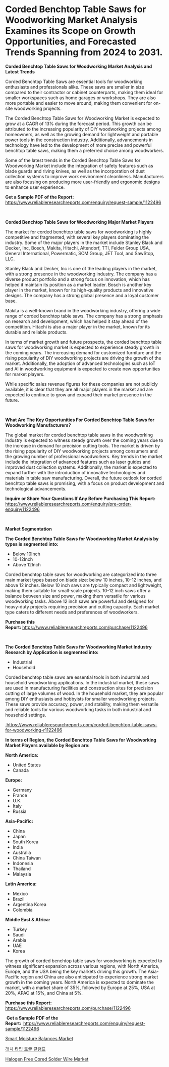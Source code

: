 <p><h1>Corded Benchtop Table Saws for Woodworking Market Analysis Examines its Scope on Growth Opportunities, and Forecasted Trends Spanning from 2024 to 2031.</h1></p><p><strong>Corded Benchtop Table Saws for Woodworking Market Analysis and Latest Trends</strong></p>
<p><p>Corded Benchtop Table Saws are essential tools for woodworking enthusiasts and professionals alike. These saws are smaller in size compared to their contractor or cabinet counterparts, making them ideal for smaller workspaces such as home garages or workshops. They are also more portable and easier to move around, making them convenient for on-site woodworking projects.</p><p>The Corded Benchtop Table Saws for Woodworking Market is expected to grow at a CAGR of 13% during the forecast period. This growth can be attributed to the increasing popularity of DIY woodworking projects among homeowners, as well as the growing demand for lightweight and portable power tools in the construction industry. Additionally, advancements in technology have led to the development of more precise and powerful benchtop table saws, making them a preferred choice among woodworkers.</p><p>Some of the latest trends in the Corded Benchtop Table Saws for Woodworking Market include the integration of safety features such as blade guards and riving knives, as well as the incorporation of dust collection systems to improve work environment cleanliness. Manufacturers are also focusing on producing more user-friendly and ergonomic designs to enhance user experience.</p></p>
<p><strong>Get a Sample PDF of the Report:&nbsp;</strong> <a href="https://www.reliableresearchreports.com/enquiry/request-sample/1122496">https://www.reliableresearchreports.com/enquiry/request-sample/1122496</a></p>
<p>&nbsp;</p>
<p><strong>Corded Benchtop Table Saws for Woodworking Major Market Players</strong></p>
<p><p>The market for corded benchtop table saws for woodworking is highly competitive and fragmented, with several key players dominating the industry. Some of the major players in the market include Stanley Black and Decker, Inc, Bosch, Makita, Hitachi, Altendorf, TTI, Felder Group USA, General International, Powermatic, SCM Group, JET Tool, and SawStop, LLC.</p><p>Stanley Black and Decker, Inc is one of the leading players in the market, with a strong presence in the woodworking industry. The company has a diverse product portfolio and a strong focus on innovation, which has helped it maintain its position as a market leader. Bosch is another key player in the market, known for its high-quality products and innovative designs. The company has a strong global presence and a loyal customer base.</p><p>Makita is a well-known brand in the woodworking industry, offering a wide range of corded benchtop table saws. The company has a strong emphasis on research and development, which has helped it stay ahead of the competition. Hitachi is also a major player in the market, known for its durable and reliable products.</p><p>In terms of market growth and future prospects, the corded benchtop table saws for woodworking market is expected to experience steady growth in the coming years. The increasing demand for customized furniture and the rising popularity of DIY woodworking projects are driving the growth of the market. Additionally, the adoption of advanced technologies such as IoT and AI in woodworking equipment is expected to create new opportunities for market players.</p><p>While specific sales revenue figures for these companies are not publicly available, it is clear that they are all major players in the market and are expected to continue to grow and expand their market presence in the future.</p></p>
<p>&nbsp;</p>
<p><strong>What Are The Key Opportunities For Corded Benchtop Table Saws for Woodworking Manufacturers?</strong></p>
<p><p>The global market for corded benchtop table saws in the woodworking industry is expected to witness steady growth over the coming years due to the increase in demand for precision cutting tools. The market is driven by the rising popularity of DIY woodworking projects among consumers and the growing number of professional woodworkers. Key trends in the market include the integration of advanced features such as laser guides and improved dust collection systems. Additionally, the market is expected to expand further with the introduction of innovative technologies and materials in table saw manufacturing. Overall, the future outlook for corded benchtop table saws is promising, with a focus on product development and technological advancements.</p></p>
<p><strong>Inquire or Share Your Questions If Any Before Purchasing This Report:</strong> <a href="https://www.reliableresearchreports.com/enquiry/pre-order-enquiry/1122496">https://www.reliableresearchreports.com/enquiry/pre-order-enquiry/1122496</a></p>
<p>&nbsp;</p>
<p><strong>Market Segmentation</strong></p>
<p><strong>The Corded Benchtop Table Saws for Woodworking Market Analysis by types is segmented into:</strong></p>
<p><ul><li>Below 10Inch</li><li>10-12Inch</li><li>Above 12Inch</li></ul></p>
<p><p>Corded benchtop table saws for woodworking are categorized into three main market types based on blade size: below 10 inches, 10-12 inches, and above 12 inches. Below 10 inch saws are typically compact and lightweight, making them suitable for small-scale projects. 10-12 inch saws offer a balance between size and power, making them versatile for various woodworking tasks. Above 12 inch saws are powerful and designed for heavy-duty projects requiring precision and cutting capacity. Each market type caters to different needs and preferences of woodworkers.</p></p>
<p><strong>Purchase this Report:&nbsp;</strong><a href="https://www.reliableresearchreports.com/purchase/1122496">https://www.reliableresearchreports.com/purchase/1122496</a></p>
<p>&nbsp;</p>
<p><strong>The Corded Benchtop Table Saws for Woodworking Market Industry Research by Application is segmented into:</strong></p>
<p><ul><li>Industrial</li><li>Household</li></ul></p>
<p><p>Corded benchtop table saws are essential tools in both industrial and household woodworking applications. In the industrial market, these saws are used in manufacturing facilities and construction sites for precision cutting of large volumes of wood. In the household market, they are popular among DIY enthusiasts and hobbyists for smaller woodworking projects. These saws provide accuracy, power, and stability, making them versatile and reliable tools for various woodworking tasks in both industrial and household settings.</p></p>
<p><a href="https://www.reliableresearchreports.com/corded-benchtop-table-saws-for-woodworking-r1122496">&nbsp;https://www.reliableresearchreports.com/corded-benchtop-table-saws-for-woodworking-r1122496</a></p>
<p><strong>In terms of Region, the Corded Benchtop Table Saws for Woodworking Market Players available by Region are:</strong></p>
<p>
    <p> <strong> North America: </strong>
        <ul>
            <li>United States</li>
            <li>Canada</li>
        </ul>
        </p> 
    <p> <strong> Europe: </strong>
        <ul>
            <li>Germany</li>
            <li>France</li>
            <li>U.K.</li>
            <li>Italy</li>
            <li>Russia</li>
        </ul>
        </p> 
    <p> <strong> Asia-Pacific: </strong>
        <ul>
            <li>China</li>
            <li>Japan</li>
            <li>South Korea</li>
            <li>India</li>
            <li>Australia</li>
            <li>China Taiwan</li>
            <li>Indonesia</li>
            <li>Thailand</li>
            <li>Malaysia</li>
        </ul>
        </p> 
    <p> <strong> Latin America: </strong>
        <ul>
            <li>Mexico</li>
            <li>Brazil</li>
            <li>Argentina Korea</li>
            <li>Colombia</li>
        </ul>
        </p> 
    <p> <strong> Middle East & Africa: </strong>
        <ul>
            <li>Turkey</li>
            <li>Saudi</li>
            <li>Arabia</li>
            <li>UAE</li>
            <li>Korea</li>
        </ul>
    </p>
    </p>
<p><p>The growth of corded benchtop table saws for woodworking is expected to witness significant expansion across various regions, with North America, Europe, and the USA being the key markets driving this growth. The Asia-Pacific region and China are also anticipated to experience strong market growth in the coming years. North America is expected to dominate the market, with a market share of 35%, followed by Europe at 25%, USA at 20%, APAC at 15%, and China at 5%.</p></p>
<p><strong>Purchase this Report: </strong><a href="https://www.reliableresearchreports.com/purchase/1122496">https://www.reliableresearchreports.com/purchase/1122496</a></p>
<p>&nbsp;<strong>Get a Sample PDF of the Report:&nbsp;&nbsp;</strong><a href="https://www.reliableresearchreports.com/enquiry/request-sample/1122496">https://www.reliableresearchreports.com/enquiry/request-sample/1122496</a></p>
<p><strong></strong></p>
<p><p><a href="https://github.com/CliffMedina6/Market-Research-Report-List-4/blob/main/smart-moisture-balances-market.md">Smart Moisture Balances Market</a></p><p><a href="https://github.com/oajzkywllm460/Market-Research-Report-List-1/blob/main/582746342205.md">래치 타입 토글 클램프</a></p><p><a href="https://skillful-vermicelli-b89.notion.site/Decoding-Halogen-Free-Cored-Solder-Wire-Market-Metrics-Market-Share-Trends-and-Growth-Patterns-e87ecb837a3c40ae8f1c35c9fd718b42">Halogen Free Cored Solder Wire Market</a></p></p>
